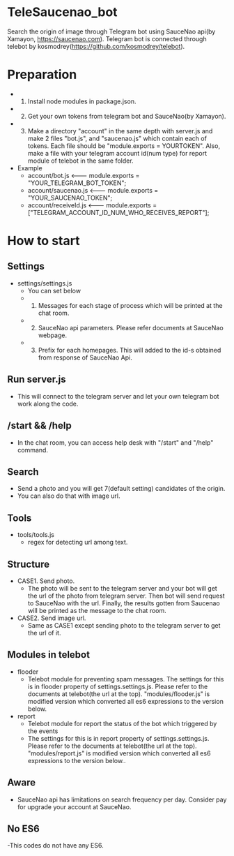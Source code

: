 # TeleSaucenao_bot
Search the origin of image through Telegram bot using SauceNao api(by Xamayon, https://saucenao.com). Telegram bot is connected through telebot by kosmodrey(https://github.com/kosmodrey/telebot).

# Preparation
- 1. Install node modules in package.json.
- 2. Get your own tokens from telegram bot and SauceNao(by Xamayon).
- 3. Make a directory "account" in the same depth with server.js and make 2 files "bot.js", and "saucenao.js" which contain each of tokens. Each file should be "module.exports = YOURTOKEN". Also, make a file with your telegram account id(num type) for report module of telebot in the same folder.
- Example
  - account/bot.js <--- module.exports = "YOUR_TELEGRAM_BOT_TOKEN";
  - account/saucenao.js <--- module.exports = "YOUR_SAUCENAO_TOKEN";
  - account/receiveId.js <--- module.exports = ["TELEGRAM_ACCOUNT_ID_NUM_WHO_RECEIVES_REPORT"];

# How to start
## Settings
- settings/settings.js
  - You can set below
  - 1. Messages for each stage of process which will be printed at the chat room.
  - 2. SauceNao api parameters. Please refer documents at SauceNao webpage.
  - 3. Prefix for each homepages. This will added to the id-s obtained from response of SauceNao Api.

## Run server.js
- This will connect to the telegram server and let your own telegram bot work along the code.

## /start && /help

- In the chat room, you can access help desk with "/start" and "/help" command.

## Search
- Send a photo and you will get 7(default setting) candidates of the origin.
- You can also do that with image url.

## Tools
- tools/tools.js
  - regex for detecting url among text.

## Structure
- CASE1. Send photo.
  - The photo will be sent to the telegram server and your bot will get the url of the photo from telegram server. Then bot will send request to SauceNao with the url. Finally, the results gotten from Saucenao will be printed as the message to the chat room.
- CASE2. Send image url.
  - Same as CASE1 except sending photo to the telegram server to get the url of it.

## Modules in telebot
- flooder
  - Telebot module for preventing spam messages. The settings for this is in flooder property of settings.settings.js. Please refer to the documents at telebot(the url at the top). "modules/flooder.js" is modified version which converted all es6 expressions to the version below.
- report
  - Telebot module for report the status of the bot which triggered by the events
  - The settings for this is in report property of settings.settings.js. Please refer to the documents at telebot(the url at the top). "modules/report.js" is modified version which converted all es6 expressions to the version below..

## Aware
- SauceNao api has limitations on search frequency per day. Consider pay for upgrade your account at SauceNao.

## No ES6
-This codes do not have any ES6.
